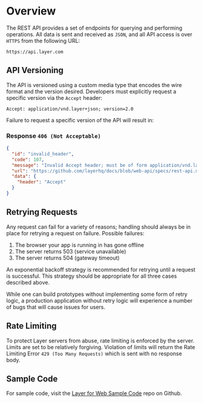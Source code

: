 # Overview

The REST API provides a set of endpoints for querying and performing operations.  All data is sent and received as `JSON`, and all API access is over `HTTPS` from the following URL:

```text
https://api.layer.com
```


## API Versioning

The API is versioned using a custom media type that encodes the wire format and the version desired. Developers must explicitly request a specific version via the `Accept` header:

```text
Accept: application/vnd.layer+json; version=2.0
```

Failure to request a specific version of the API will result in:

###  Response `406 (Not Acceptable)`

```json
{
  "id": "invalid_header",
  "code": 107,
  "message": "Invalid Accept header; must be of form application/vnd.layer+json; version=x.y",
  "url": "https://github.com/layerhq/docs/blob/web-api/specs/rest-api.md#api-versioning",
  "data": {
    "header": "Accept"
  }
}
```

## Retrying Requests

Any request can fail for a variety of reasons; handling should always be in place for retrying a request on failure.  Possible failures:

1. The browser your app is running in has gone offline
2. The server returns 503 (service unavailable)
3. The server returns 504 (gateway timeout)

An exponential backoff strategy is recommended for retrying until a request is successful.  This strategy should be appropriate for all three cases described above.

While one can build prototypes without implementing some form of retry logic, a production application without retry logic will experience a number of bugs that will cause issues for users.

## Rate Limiting

To protect Layer servers from abuse, rate limiting is enforced by the server.  Limits are set to be relatively forgiving.  Violation of limits will return the Rate Limiting Error `429 (Too Many Requests)` which is sent with no response body.

## Sample Code
For sample code, visit the [Layer for Web Sample Code](https://github.com/layerhq/samples-web-apis) repo on Github.
